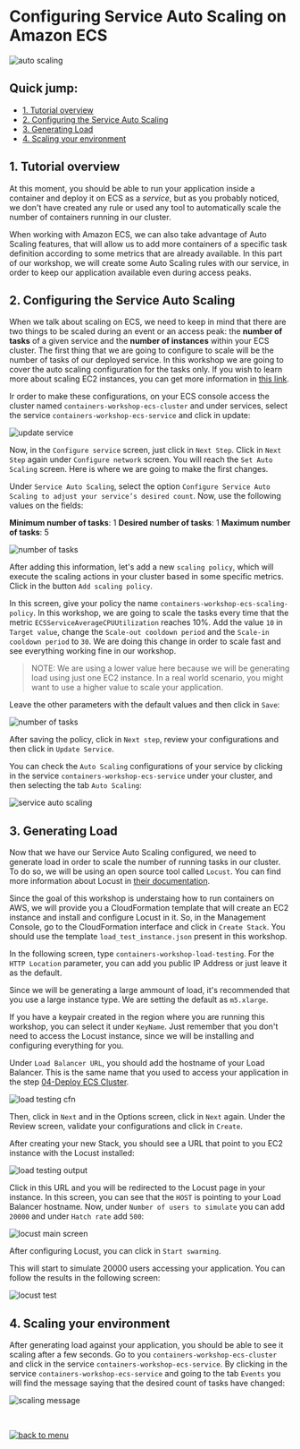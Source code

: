 # Configuring Service Auto Scaling on Amazon ECS

![auto scaling](/06-AutoScaling/images/auto_scaling.png)

## Quick jump:

* [1. Tutorial overview](/06-AutoScaling#1-tutorial-overview)
* [2. Configuring the Service Auto Scaling](/06-AutoScaling#2-configuring-the-service-auto-scaling)
* [3. Generating Load](/06-AutoScaling#3-generating-load)
* [4. Scaling your environment](/06-AutoScaling#4-scaling-your-environment)

## 1. Tutorial overview

At this moment, you should be able to run your application inside a container and deploy it on ECS as a *service*, but as you probably noticed, we don't have created any rule or used any tool to automatically scale the number of containers running in our cluster.

When working with Amazon ECS, we can also take advantage of Auto Scaling features, that will allow us to add more containers of a specific task definition according to some metrics that are already available. In this part of our workshop, we will create some Auto Scaling rules with our service, in order to keep our application available even during access peaks.

## 2. Configuring the Service Auto Scaling

When we talk about scaling on ECS, we need to keep in mind that there are two things to be scaled during an event or an access peak: the **number of tasks** of a given service and the **number of instances** within your ECS cluster. The first thing that we are going to configure to scale will be the number of tasks of our deployed service. In this workshop we are going to cover the auto scaling configuration for the tasks only. If you wish to learn more about scaling EC2 instances, you can get more information in [this link](https://aws.amazon.com/pt/autoscaling/).

Ir order to make these configurations, on your ECS console access the cluster named `containers-workshop-ecs-cluster` and under services, select the service `containers-workshop-ecs-service` and click in update:

![update service](/06-AutoScaling/images/update_service.png)

Now, in the `Configure service` screen, just click in `Next Step`. Click in `Next Step` again under `Configure network` screen. You will reach the `Set Auto Scaling` screen. Here is where we are going to make the first changes.

Under `Service Auto Scaling`, select the option `Configure Service Auto Scaling to adjust your service’s desired count`. Now, use the following values on the fields:

**Minimum number of tasks**: 1
**Desired number of tasks**: 1
**Maximum number of tasks**: 5

![number of tasks](/06-AutoScaling/images/number_of_tasks.png)

After adding this information, let's add a new `scaling policy`, which will execute the scaling actions in your cluster based in some specific metrics. Click in the button `Add scaling policy`.

In this screen, give your policy the name `containers-workshop-ecs-scaling-policy`. In this workshop, we are going to scale the tasks every time that the metric `ECSServiceAverageCPUUtilization` reaches 10%. Add the value `10` in `Target value`, change the `Scale-out cooldown period` and the `Scale-in cooldown period` to `30`. We are doing this change in order to scale fast and see everything working fine in our workshop.

>NOTE: We are using a lower value here because we will be generating load using just one EC2 instance. In a real world scenario, you might want to use a higher value to scale your application.

Leave the other parameters with the default values and then click in `Save`:

![number of tasks](/06-AutoScaling/images/ecs_scaling_policy.png)

After saving the policy, click in `Next step`, review your configurations and then click in `Update Service`.

You can check the `Auto Scaling` configurations of your service by clicking in the service `containers-workshop-ecs-service` under your cluster, and then selecting the tab `Auto Scaling`:

![service auto scaling](/06-AutoScaling/images/service_auto_scaling.png)

## 3. Generating Load

Now that we have our Service Auto Scaling configured, we need to generate load in order to scale the number of running tasks in our cluster. To do so, we will be using an open source tool called `Locust`. You can find more information about Locust in [their documentation](https://docs.locust.io/en/stable/).

Since the goal of this workshop is understaing how to run containers on AWS, we will provide you a CloudFormation template that will create an EC2 instance and install and configure Locust in it. So, in the Management Console, go to the CloudFormation interface and click in `Create Stack`. You should use the template `load_test_instance.json` present in this workshop.

In the following screen, type `containers-workshop-load-testing`. For the `HTTP Location` parameter, you can add you public IP Address or just leave it as the default.

Since we will be generating a large ammount of load, it's recommended that you use a large instance type. We are setting the default as `m5.xlarge`.

If you have a keypair created in the region where you are running this workshop, you can select it under `KeyName`. Just remember that you don't need to access the Locust instance, since we will be installing and configuring everything for you.

Under `Load Balancer URL`, you should add the hostname of your Load Balancer. This is the same name that you used to access your application in the step [04-Deploy ECS Cluster](/04-DeployEcsCluster#6-testing-our-service-deployments-from-the-console-and-the-alb).

![load testing cfn](/06-AutoScaling/images/load_test_cfn.png)

Then, click in `Next` and in the Options screen, click in `Next` again. Under the Review screen, validate your configurations and click in `Create`.

After creating your new Stack, you should see a URL that point to you EC2 instance with the Locust installed:

![load testing output](/06-AutoScaling/images/load_test_output.png)

Click in this URL and you will be redirected to the Locust page in your instance. In this screen, you can see that the `HOST` is pointing to your Load Balancer hostname. Now, under `Number of users to simulate` you can add `20000` and under `Hatch rate` add `500`:

![locust main screen](/06-AutoScaling/images/locust_main_screen.png)

After configuring Locust, you can click in `Start swarming`.

This will start to simulate 20000 users accessing your application. You can follow the results in the following screen:

![locust test](/06-AutoScaling/images/locust_test.png)

## 4. Scaling your environment

After generating load against your application, you should be able to see it scaling after a few seconds. Go to you `containers-workshop-ecs-cluster` and click in the service `containers-workshop-ecs-service`. By clicking in the service `containers-workshop-ecs-service` and going to the tab `Events` you will find the message saying that the desired count of tasks have changed:

![scaling message](/06-AutoScaling/images/scaling_message.png)

<br>

[![back to menu](/images/back_to_menu.png)][back-to-menu]

[back-to-menu]: https://github.com/bemer/containers-on-aws-workshop
